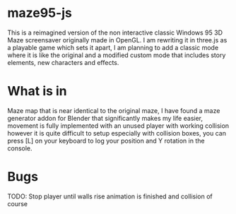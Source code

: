 # maze95-js
This is a reimagined version of the non interactive classic Windows 95 3D Maze screensaver originally made in OpenGL. I am rewriting it in three.js as a playable game which sets it apart, I am planning to add a classic mode where it is like the original and a modified custom mode that includes story elements, new characters and effects.

# What is in
Maze map that is near identical to the original maze, I have found a maze generator addon for Blender that significantly makes my life easier, movement is fully implemented with an unused player with working collision however it is quite difficult to setup especially with collision boxes, you can press [L] on your keyboard to log your position and Y rotation in the console.

# Bugs
TODO: Stop player until walls rise animation is finished and collision of course
